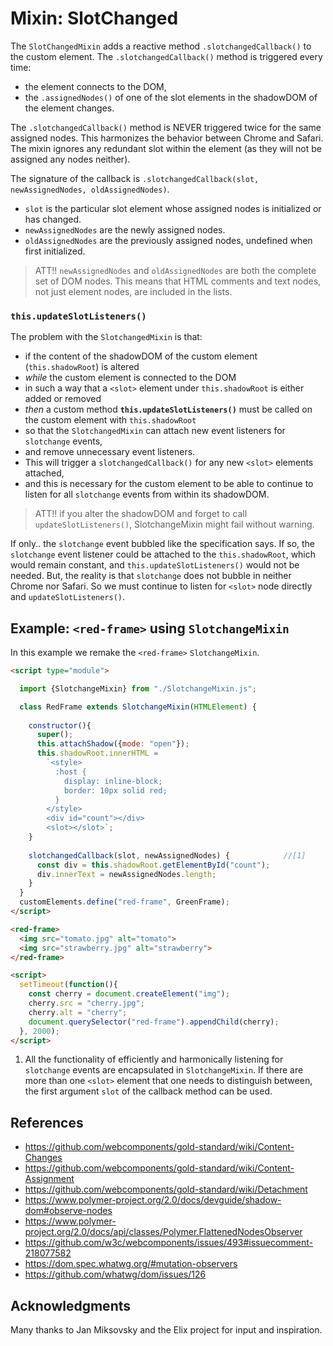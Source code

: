 # Mixin: SlotChanged

The `SlotChangedMixin` adds a reactive method `.slotchangedCallback()` to the custom element.
The `.slotchangedCallback()` method is triggered every time:
* the element connects to the DOM, 
* the `.assignedNodes()` of one of the slot elements in the shadowDOM of the element changes.

The `.slotchangedCallback()` method is NEVER triggered twice for the same assigned nodes.
This harmonizes the behavior between Chrome and Safari.
The mixin ignores any redundant slot within the element (as they will not be assigned any nodes neither). 

The signature of the callback is `.slotchangedCallback(slot, newAssignedNodes, oldAssignedNodes)`.
* `slot` is the particular slot element whose assigned nodes is initialized or has changed.
* `newAssignedNodes` are the newly assigned nodes. 
* `oldAssignedNodes` are the previously assigned nodes, undefined when first initialized.

> ATT!! `newAssignedNodes` and `oldAssignedNodes` are both the complete set of DOM nodes.
This means that HTML comments and text nodes, not just element nodes, are included in the lists.

### `this.updateSlotListeners()`
The problem with the `SlotchangedMixin` is that:
* if the content of the shadowDOM of the custom element (`this.shadowRoot`) is altered 
* *while* the custom element is connected to the DOM
* in such a way that a `<slot>` element under `this.shadowRoot` is either added or removed                    
* *then* a custom method **`this.updateSlotListeners()`** must be called on 
the custom element with `this.shadowRoot`
* so that the `SlotchangedMixin` can attach new event listeners for `slotchange` events,
* and remove unnecessary event listeners.
* This will trigger a `slotchangedCallback()` for any new `<slot>` elements attached,
* and this is necessary for the custom element to be able to continue to 
listen for all `slotchange` events from within its shadowDOM.

> ATT!! if you alter the shadowDOM and forget to call `updateSlotListeners()`, 
SlotchangeMixin might fail without warning.

If only.. the `slotchange` event bubbled like the specification says.
If so, the `slotchange` event listener could be attached to the `this.shadowRoot`,
which would remain constant, and `this.updateSlotListeners()` would not be needed.
But, the reality is that `slotchange` does not bubble in neither Chrome nor Safari. 
So we must continue to listen for `<slot>` node directly and `updateSlotListeners()`.

## Example: `<red-frame>` using `SlotchangeMixin`

In this example we remake the `<red-frame>` `SlotchangeMixin`.

```html
<script type="module">

  import {SlotchangeMixin} from "./SlotchangeMixin.js";

  class RedFrame extends SlotchangeMixin(HTMLElement) {       
    
    constructor(){
      super();
      this.attachShadow({mode: "open"});     
      this.shadowRoot.innerHTML =                   
        `<style>
          :host {
            display: inline-block;
            border: 10px solid red;
          }                                                                              
        </style>
        <div id="count"></div>               
        <slot></slot>`;                     
    }
    
    slotchangedCallback(slot, newAssignedNodes) {            //[1]
      const div = this.shadowRoot.getElementById("count");
      div.innerText = newAssignedNodes.length;
    }
  }
  customElements.define("red-frame", GreenFrame);
</script>

<red-frame>                                      
  <img src="tomato.jpg" alt="tomato">
  <img src="strawberry.jpg" alt="strawberry">
</red-frame>

<script>
  setTimeout(function(){
    const cherry = document.createElement("img");
    cherry.src = "cherry.jpg";
    cherry.alt = "cherry";
    document.querySelector("red-frame").appendChild(cherry); 
  }, 2000);
</script>
```
1. All the functionality of efficiently and harmonically listening for `slotchange` events
are encapsulated in `SlotchangeMixin`.
If there are more than one `<slot>` element that one needs to distinguish between, 
the first argument `slot` of the callback method can be used.

## References
* https://github.com/webcomponents/gold-standard/wiki/Content-Changes
* https://github.com/webcomponents/gold-standard/wiki/Content-Assignment
* https://github.com/webcomponents/gold-standard/wiki/Detachment                                  
* https://www.polymer-project.org/2.0/docs/devguide/shadow-dom#observe-nodes
* https://www.polymer-project.org/2.0/docs/api/classes/Polymer.FlattenedNodesObserver
* https://github.com/w3c/webcomponents/issues/493#issuecomment-218077582
* https://dom.spec.whatwg.org/#mutation-observers
* https://github.com/whatwg/dom/issues/126
 
## Acknowledgments
Many thanks to Jan Miksovsky and the Elix project for input and inspiration.
